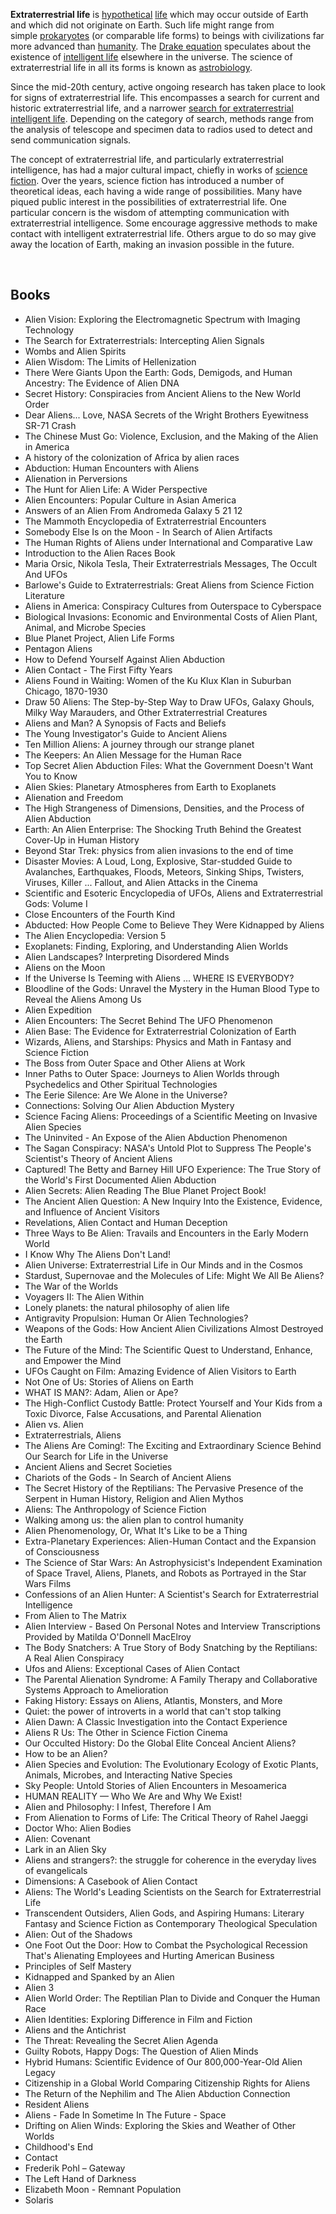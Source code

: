 <p><strong>Extraterrestrial life</strong>&nbsp;is&nbsp;<a title="Hypothesis" href="https://en.wikipedia.org/wiki/Hypothesis">hypothetical</a>&nbsp;<a title="Life" href="https://en.wikipedia.org/wiki/Life">life</a>&nbsp;which may occur outside of Earth and which did not originate on Earth. Such life might range from simple&nbsp;<a title="Prokaryote" href="https://en.wikipedia.org/wiki/Prokaryote">prokaryotes</a>&nbsp;(or comparable life forms) to beings with civilizations far more advanced than&nbsp;<a title="Civilization" href="https://en.wikipedia.org/wiki/Civilization">humanity</a>.<sup id="cite_ref-NYT-20131118_2-0" class="reference"></sup><sup id="cite_ref-3" class="reference"></sup>&nbsp;The&nbsp;<a title="Drake equation" href="https://en.wikipedia.org/wiki/Drake_equation">Drake equation</a>&nbsp;speculates about the existence of&nbsp;<a class="mw-redirect" title="Sapience" href="https://en.wikipedia.org/wiki/Sapience">intelligent life</a>&nbsp;elsewhere in the universe. The science of extraterrestrial life in all its forms is known as&nbsp;<a title="Astrobiology" href="https://en.wikipedia.org/wiki/Astrobiology">astrobiology</a>.</p>
<p>Since the mid-20th century, active ongoing research has taken place to look for signs of extraterrestrial life. This encompasses a search for current and historic extraterrestrial life, and a narrower&nbsp;<a title="Search for extraterrestrial intelligence" href="https://en.wikipedia.org/wiki/Search_for_extraterrestrial_intelligence">search for extraterrestrial intelligent life</a>. Depending on the category of search, methods range from the analysis of telescope and specimen data<sup id="cite_ref-NYT-20150106-DB_4-0" class="reference"></sup>&nbsp;to radios used to detect and send communication signals.</p>
<p>The concept of extraterrestrial life, and particularly extraterrestrial intelligence, has had a major cultural impact, chiefly in works of&nbsp;<a title="Science fiction" href="https://en.wikipedia.org/wiki/Science_fiction">science fiction</a>. Over the years, science fiction has introduced a number of theoretical ideas, each having a wide range of possibilities. Many have piqued public interest in the possibilities of extraterrestrial life. One particular concern is the wisdom of attempting communication with extraterrestrial intelligence. Some encourage aggressive methods to make contact with intelligent extraterrestrial life. Others argue to do so may give away the location of Earth, making an invasion possible in the future.</p>
</br>
<h2><strong>Books</strong></h2>


<ul>

                             

 <li><a target="_blank" href="https://github.com/manjunath5496/The-Best-Alien-Books/blob/master/aln(1).pdf" style="text-decoration:none;">Alien Vision: Exploring the Electromagnetic Spectrum with Imaging Technology</a></li>

 <li><a target="_blank" href="https://github.com/manjunath5496/The-Best-Alien-Books/blob/master/aln(2).pdf" style="text-decoration:none;">The Search for Extraterrestrials: Intercepting Alien Signals</a></li>

<li><a target="_blank" href="https://github.com/manjunath5496/The-Best-Alien-Books/blob/master/aln(3).pdf" style="text-decoration:none;">Wombs and Alien Spirits</a></li>
 <li><a target="_blank" href="https://github.com/manjunath5496/The-Best-Alien-Books/blob/master/aln(4).pdf" style="text-decoration:none;">Alien Wisdom: The Limits of Hellenization</a></li>                              
<li><a target="_blank" href="https://github.com/manjunath5496/The-Best-Alien-Books/blob/master/aln(5).pdf" style="text-decoration:none;">There Were Giants Upon the Earth: Gods, Demigods, and Human Ancestry: The Evidence of Alien DNA</a></li>
<li><a target="_blank" href="https://github.com/manjunath5496/The-Best-Alien-Books/blob/master/aln(6).pdf" style="text-decoration:none;">Secret History: Conspiracies from Ancient Aliens to the New World Order</a></li>
 <li><a target="_blank" href="https://github.com/manjunath5496/The-Best-Alien-Books/blob/master/aln(7).pdf" style="text-decoration:none;">Dear Aliens... Love, NASA Secrets of the Wright Brothers Eyewitness SR-71 Crash</a></li>

 <li><a target="_blank" href="https://github.com/manjunath5496/The-Best-Alien-Books/blob/master/aln(8).pdf" style="text-decoration:none;"> The Chinese Must Go: Violence, Exclusion, and the Making of the Alien in America </a></li>
   <li><a target="_blank" href="https://github.com/manjunath5496/The-Best-Alien-Books/blob/master/aln(9).pdf" style="text-decoration:none;">A history of the colonization of Africa by alien races</a></li>
  
   
 <li><a target="_blank" href="https://github.com/manjunath5496/The-Best-Alien-Books/blob/master/aln(10).pdf" style="text-decoration:none;">Abduction: Human Encounters with Aliens </a></li>                              
<li><a target="_blank" href="https://github.com/manjunath5496/The-Best-Alien-Books/blob/master/aln(11).pdf" style="text-decoration:none;">Alienation in Perversions</a></li>
<li><a target="_blank" href="https://github.com/manjunath5496/The-Best-Alien-Books/blob/master/aln(12).pdf" style="text-decoration:none;">The Hunt for Alien Life: A Wider Perspective</a></li>
<li><a target="_blank" href="https://github.com/manjunath5496/The-Best-Alien-Books/blob/master/aln(13).pdf" style="text-decoration:none;">Alien Encounters: Popular Culture in Asian America</a></li>

<li><a target="_blank" href="https://github.com/manjunath5496/The-Best-Alien-Books/blob/master/aln(14).pdf" style="text-decoration:none;">Answers of an Alien From Andromeda Galaxy 5 21 12 </a></li>
                              
<li><a target="_blank" href="https://github.com/manjunath5496/The-Best-Alien-Books/blob/master/aln(15).pdf" style="text-decoration:none;">The Mammoth Encyclopedia of Extraterrestrial Encounters</a></li>

<li><a target="_blank" href="https://github.com/manjunath5496/The-Best-Alien-Books/blob/master/aln(16).pdf" style="text-decoration:none;">Somebody Else Is on the Moon - In Search of Alien Artifacts</a></li>

  <li><a target="_blank" href="https://github.com/manjunath5496/The-Best-Alien-Books/blob/master/aln(17).pdf" style="text-decoration:none;">The Human Rights of Aliens under International and Comparative Law</a></li>   
  
<li><a target="_blank" href="https://github.com/manjunath5496/The-Best-Alien-Books/blob/master/aln(18).pdf" style="text-decoration:none;">Introduction to the Alien Races Book</a></li> 

  
<li><a target="_blank" href="https://github.com/manjunath5496/The-Best-Alien-Books/blob/master/aln(19).pdf" style="text-decoration:none;">Maria Orsic, Nikola Tesla, Their Extraterrestrials Messages, The Occult And UFOs</a></li> 

<li><a target="_blank" href="https://github.com/manjunath5496/The-Best-Alien-Books/blob/master/aln(20).pdf" style="text-decoration:none;">Barlowe's Guide to Extraterrestrials: Great Aliens from Science Fiction Literature</a></li>

<li><a target="_blank" href="https://github.com/manjunath5496/The-Best-Alien-Books/blob/master/aln(21).pdf" style="text-decoration:none;">Aliens in America: Conspiracy Cultures from Outerspace to Cyberspace</a></li>
<li><a target="_blank" href="https://github.com/manjunath5496/The-Best-Alien-Books/blob/master/aln(22).pdf" style="text-decoration:none;">Biological Invasions: Economic and Environmental Costs of Alien Plant, Animal, and Microbe Species</a></li> 
 <li><a target="_blank" href="https://github.com/manjunath5496/The-Best-Alien-Books/blob/master/aln(23).pdf" style="text-decoration:none;">Blue Planet Project, Alien Life Forms</a></li> 
 

   <li><a target="_blank" href="https://github.com/manjunath5496/The-Best-Alien-Books/blob/master/aln(24).pdf" style="text-decoration:none;">Pentagon Aliens</a></li>
 
   <li><a target="_blank" href="https://github.com/manjunath5496/The-Best-Alien-Books/blob/master/aln(25).pdf" style="text-decoration:none;">How to Defend Yourself Against Alien Abduction</a></li>                              
 <li><a target="_blank" href="https://github.com/manjunath5496/The-Best-Alien-Books/blob/master/aln(26).pdf" style="text-decoration:none;">Alien Contact - The First Fifty Years</a></li>
 <li><a target="_blank" href="https://github.com/manjunath5496/The-Best-Alien-Books/blob/master/aln(27).pdf" style="text-decoration:none;">Aliens Found in Waiting: Women of the Ku Klux Klan in Suburban Chicago, 1870-1930</a></li>
   
 
   <li><a target="_blank" href="https://github.com/manjunath5496/The-Best-Alien-Books/blob/master/aln(28).pdf" style="text-decoration:none;">Draw 50 Aliens: The Step-by-Step Way to Draw UFOs, Galaxy Ghouls, Milky Way Marauders, and Other Extraterrestrial Creatures</a></li>
 
   <li><a target="_blank" href="https://github.com/manjunath5496/The-Best-Alien-Books/blob/master/aln(29).pdf" style="text-decoration:none;">Aliens and Man? A Synopsis of Facts and Beliefs</a></li>                              

  <li><a target="_blank" href="https://github.com/manjunath5496/The-Best-Alien-Books/blob/master/aln(30).pdf" style="text-decoration:none;">The Young Investigator's Guide to Ancient Aliens</a></li>
 
   <li><a target="_blank" href="https://github.com/manjunath5496/The-Best-Alien-Books/blob/master/aln(31).pdf" style="text-decoration:none;">Ten Million Aliens: A journey through our strange planet</a></li> 
    <li><a target="_blank" href="https://github.com/manjunath5496/The-Best-Alien-Books/blob/master/aln(32).pdf" style="text-decoration:none;">The Keepers: An Alien Message for the Human Race</a></li> 

   <li><a target="_blank" href="https://github.com/manjunath5496/The-Best-Alien-Books/blob/master/aln(33).pdf" style="text-decoration:none;">Top Secret Alien Abduction Files: What the Government Doesn't Want You to Know</a></li>                              

  <li><a target="_blank" href="https://github.com/manjunath5496/The-Best-Alien-Books/blob/master/aln(34).pdf" style="text-decoration:none;">Alien Skies: Planetary Atmospheres from Earth to Exoplanets</a></li> 
 
  <li><a target="_blank" href="https://github.com/manjunath5496/The-Best-Alien-Books/blob/master/aln(35).pdf" style="text-decoration:none;">Alienation and Freedom</a></li> 

  <li><a target="_blank" href="https://github.com/manjunath5496/The-Best-Alien-Books/blob/master/aln(36).pdf" style="text-decoration:none;">The High Strangeness of Dimensions, Densities, and the Process of Alien Abduction</a></li> 
 
<li><a target="_blank" href="https://github.com/manjunath5496/The-Best-Alien-Books/blob/master/aln(37).pdf" style="text-decoration:none;">Earth: An Alien Enterprise: The Shocking Truth Behind the Greatest Cover-Up in Human History</a></li>
 <li><a target="_blank" href="https://github.com/manjunath5496/The-Best-Alien-Books/blob/master/aln(38).pdf" style="text-decoration:none;">Beyond Star Trek: physics from alien invasions to the end of time</a></li>
<li><a target="_blank" href="https://github.com/manjunath5496/The-Best-Alien-Books/blob/master/aln(39).pdf" style="text-decoration:none;">Disaster Movies: A Loud, Long, Explosive, Star-studded Guide to Avalanches, Earthquakes, Floods, Meteors, Sinking Ships, Twisters, Viruses, Killer ... Fallout, and Alien Attacks in the Cinema</a></li>
 <li><a target="_blank" href="https://github.com/manjunath5496/The-Best-Alien-Books/blob/master/aln(40).pdf" style="text-decoration:none;">Scientific and Esoteric Encyclopedia of UFOs, Aliens and Extraterrestrial Gods: Volume I</a></li>                              
<li><a target="_blank" href="https://github.com/manjunath5496/The-Best-Alien-Books/blob/master/aln(41).pdf" style="text-decoration:none;">Close Encounters of the Fourth Kind</a></li>
<li><a target="_blank" href="https://github.com/manjunath5496/The-Best-Alien-Books/blob/master/aln(42).pdf" style="text-decoration:none;">Abducted: How People Come to Believe They Were Kidnapped by Aliens</a></li>
 
  <li><a target="_blank" href="https://github.com/manjunath5496/The-Best-Alien-Books/blob/master/aln(43).pdf" style="text-decoration:none;">The Alien Encyclopedia: Version 5</a></li>
 <li><a target="_blank" href="https://github.com/manjunath5496/The-Best-Alien-Books/blob/master/aln(44).pdf" style="text-decoration:none;">Exoplanets: Finding, Exploring, and Understanding Alien Worlds</a></li>
   <li><a target="_blank" href="https://github.com/manjunath5496/The-Best-Alien-Books/blob/master/aln(45).pdf" style="text-decoration:none;">Alien Landscapes? Interpreting Disordered Minds</a></li>  
   
<li><a target="_blank" href="https://github.com/manjunath5496/The-Best-Alien-Books/blob/master/aln(46).pdf" style="text-decoration:none;">Aliens on the Moon</a></li> 
                             
<li><a target="_blank" href="https://github.com/manjunath5496/The-Best-Alien-Books/blob/master/aln(47).pdf" style="text-decoration:none;">If the Universe Is Teeming with Aliens ... WHERE IS EVERYBODY?</a></li>
<li><a target="_blank" href="https://github.com/manjunath5496/The-Best-Alien-Books/blob/master/aln(48).pdf" style="text-decoration:none;">Bloodline of the Gods: Unravel the Mystery in the Human Blood Type to Reveal the Aliens Among Us</a></li>

<li><a target="_blank" href="https://github.com/manjunath5496/The-Best-Alien-Books/blob/master/aln(49).pdf" style="text-decoration:none;">Alien Expedition</a></li>
                              
<li><a target="_blank" href="https://github.com/manjunath5496/The-Best-Alien-Books/blob/master/aln(50).pdf" style="text-decoration:none;">Alien Encounters: The Secret Behind The UFO Phenomenon</a></li>
<li><a target="_blank" href="https://github.com/manjunath5496/The-Best-Alien-Books/blob/master/aln(51).pdf" style="text-decoration:none;">Alien Base: The Evidence for Extraterrestrial Colonization of Earth</a></li>
<li><a target="_blank" href="https://github.com/manjunath5496/The-Best-Alien-Books/blob/master/aln(52).pdf" style="text-decoration:none;">Wizards, Aliens, and Starships: Physics and Math in Fantasy and Science Fiction</a></li>

<li><a target="_blank" href="https://github.com/manjunath5496/The-Best-Alien-Books/blob/master/aln(53).pdf" style="text-decoration:none;">The Boss from Outer Space and Other Aliens at Work</a></li>
 
<li><a target="_blank" href="https://github.com/manjunath5496/The-Best-Alien-Books/blob/master/aln(54).pdf" style="text-decoration:none;">Inner Paths to Outer Space: Journeys to Alien Worlds through Psychedelics and Other Spiritual Technologies </a></li>

<li><a target="_blank" href="https://github.com/manjunath5496/The-Best-Alien-Books/blob/master/aln(55).pdf" style="text-decoration:none;">The Eerie Silence: Are We Alone in the Universe?</a></li>
 
  <li><a target="_blank" href="https://github.com/manjunath5496/The-Best-Alien-Books/blob/master/aln(56).pdf" style="text-decoration:none;">Connections: Solving Our Alien Abduction Mystery </a></li>                              

  <li><a target="_blank" href="https://github.com/manjunath5496/The-Best-Alien-Books/blob/master/aln(57).pdf" style="text-decoration:none;">Science Facing Aliens: Proceedings of a Scientific Meeting on Invasive Alien Species </a></li>
 
   <li><a target="_blank" href="https://github.com/manjunath5496/The-Best-Alien-Books/blob/master/aln(58).pdf" style="text-decoration:none;">The Uninvited - An Expose of the Alien Abduction Phenomenon</a></li>
    <li><a target="_blank" href="https://github.com/manjunath5496/The-Best-Alien-Books/blob/master/aln(59).pdf" style="text-decoration:none;">The Sagan Conspiracy: NASA's Untold Plot to Suppress The People's Scientist's Theory of Ancient Aliens</a></li>
 
  <li><a target="_blank" href="https://github.com/manjunath5496/The-Best-Alien-Books/blob/master/aln(60).pdf" style="text-decoration:none;">Captured! The Betty and Barney Hill UFO Experience: The True Story of the World's First Documented Alien Abduction </a></li>
 
   <li><a target="_blank" href="https://github.com/manjunath5496/The-Best-Alien-Books/blob/master/aln(61).pdf" style="text-decoration:none;">Alien Secrets: Alien Reading The Blue Planet Project Book!</a></li>
 
   <li><a target="_blank" href="https://github.com/manjunath5496/The-Best-Alien-Books/blob/master/aln(62).pdf" style="text-decoration:none;">The Ancient Alien Question: A New Inquiry Into the Existence, Evidence, and Influence of Ancient Visitors</a></li>
 
   <li><a target="_blank" href="https://github.com/manjunath5496/The-Best-Alien-Books/blob/master/aln(63).pdf" style="text-decoration:none;">Revelations, Alien Contact and Human Deception</a></li>                              

  <li><a target="_blank" href="https://github.com/manjunath5496/The-Best-Alien-Books/blob/master/aln(64).pdf" style="text-decoration:none;">Three Ways to Be Alien: Travails and Encounters in the Early Modern World</a></li>
 
   <li><a target="_blank" href="https://github.com/manjunath5496/The-Best-Alien-Books/blob/master/aln(65).pdf" style="text-decoration:none;">I Know Why The Aliens Don't Land! </a></li> 

   <li><a target="_blank" href="https://github.com/manjunath5496/The-Best-Alien-Books/blob/master/aln(66).pdf" style="text-decoration:none;">Alien Universe: Extraterrestrial Life in Our Minds and in the Cosmos</a></li> 
 
   <li><a target="_blank" href="https://github.com/manjunath5496/The-Best-Alien-Books/blob/master/aln(67).pdf" style="text-decoration:none;">Stardust, Supernovae and the Molecules of Life: Might We All Be Aliens?</a></li>                              

  <li><a target="_blank" href="https://github.com/manjunath5496/The-Best-Alien-Books/blob/master/aln(68).pdf" style="text-decoration:none;">The War of the Worlds</a></li> 
 
  
   <li><a target="_blank" href="https://github.com/manjunath5496/The-Best-Alien-Books/blob/master/aln(69).pdf" style="text-decoration:none;">Voyagers II: The Alien Within</a></li>                              

  <li><a target="_blank" href="https://github.com/manjunath5496/The-Best-Alien-Books/blob/master/aln(70).pdf" style="text-decoration:none;">Lonely planets: the natural philosophy of alien life</a></li> 
  
 
 <li><a target="_blank" href="https://github.com/manjunath5496/The-Best-Alien-Books/blob/master/aln(71).pdf" style="text-decoration:none;">Antigravity Propulsion: Human Or Alien Technologies?</a></li>
 
 <li><a target="_blank" href="https://github.com/manjunath5496/The-Best-Alien-Books/blob/master/aln(72).pdf" style="text-decoration:none;">Weapons of the Gods: How Ancient Alien Civilizations Almost Destroyed the Earth</a></li> 
 
 
 <li><a target="_blank" href="https://github.com/manjunath5496/The-Best-Alien-Books/blob/master/aln(73).pdf" style="text-decoration:none;">The Future of the Mind: The Scientific Quest to Understand, Enhance, and Empower the Mind </a></li>
  <li><a target="_blank" href="https://github.com/manjunath5496/The-Best-Alien-Books/blob/master/aln(74).pdf" style="text-decoration:none;">UFOs Caught on Film: Amazing Evidence of Alien Visitors to Earth</a></li>
    <li><a target="_blank" href="https://github.com/manjunath5496/The-Best-Alien-Books/blob/master/aln(75).pdf" style="text-decoration:none;">Not One of Us: Stories of Aliens on Earth</a></li>                        
<li><a target="_blank" href="https://github.com/manjunath5496/The-Best-Alien-Books/blob/master/aln(76).pdf" style="text-decoration:none;">WHAT IS MAN?: Adam, Alien or Ape?</a></li>

 <li><a target="_blank" href="https://github.com/manjunath5496/The-Best-Alien-Books/blob/master/aln(77).pdf" style="text-decoration:none;">The High-Conflict Custody Battle: Protect Yourself and Your Kids from a Toxic Divorce, False Accusations, and Parental Alienation</a></li> 
 
 
 <li><a target="_blank" href="https://github.com/manjunath5496/The-Best-Alien-Books/blob/master/aln(78).pdf" style="text-decoration:none;">Alien vs. Alien</a></li>
  <li><a target="_blank" href="https://github.com/manjunath5496/The-Best-Alien-Books/blob/master/aln(79).pdf" style="text-decoration:none;">Extraterrestrials, Aliens</a></li>


 <li><a target="_blank" href="https://github.com/manjunath5496/The-Best-Alien-Books/blob/master/aln(80).pdf" style="text-decoration:none;">The Aliens Are Coming!: The Exciting and Extraordinary Science Behind Our Search for Life in the Universe</a></li> 
 
 
 <li><a target="_blank" href="https://github.com/manjunath5496/The-Best-Alien-Books/blob/master/aln(81).pdf" style="text-decoration:none;">Ancient Aliens and Secret Societies</a></li>
  <li><a target="_blank" href="https://github.com/manjunath5496/The-Best-Alien-Books/blob/master/aln(82).pdf" style="text-decoration:none;">Chariots of the Gods - In Search of Ancient Aliens</a></li>

 <li><a target="_blank" href="https://github.com/manjunath5496/The-Best-Alien-Books/blob/master/aln(83).pdf" style="text-decoration:none;">The Secret History of the Reptilians: The Pervasive Presence of the Serpent in Human History, Religion and Alien Mythos</a></li>
  <li><a target="_blank" href="https://github.com/manjunath5496/The-Best-Alien-Books/blob/master/aln(84).pdf" style="text-decoration:none;">Aliens: The Anthropology of Science Fiction</a></li>

 <li><a target="_blank" href="https://github.com/manjunath5496/The-Best-Alien-Books/blob/master/aln(85).pdf" style="text-decoration:none;">Walking among us: the alien plan to control humanity</a></li>
  <li><a target="_blank" href="https://github.com/manjunath5496/The-Best-Alien-Books/blob/master/aln(86).pdf" style="text-decoration:none;">Alien Phenomenology, Or, What It's Like to be a Thing</a></li>

 <li><a target="_blank" href="https://github.com/manjunath5496/The-Best-Alien-Books/blob/master/aln(87).pdf" style="text-decoration:none;">Extra-Planetary Experiences: Alien-Human Contact and the Expansion of Consciousness</a></li>
  <li><a target="_blank" href="https://github.com/manjunath5496/The-Best-Alien-Books/blob/master/aln(88).pdf" style="text-decoration:none;">The Science of Star Wars: An Astrophysicist's Independent Examination of Space Travel, Aliens, Planets, and Robots as Portrayed in the Star Wars Films</a></li>
  <li><a target="_blank" href="https://github.com/manjunath5496/The-Best-Alien-Books/blob/master/aln(89).pdf" style="text-decoration:none;">Confessions of an Alien Hunter: A Scientist's Search for Extraterrestrial Intelligence</a></li>
  
  
  <li><a target="_blank" href="https://github.com/manjunath5496/The-Best-Alien-Books/blob/master/aln(90).pdf" style="text-decoration:none;">From Alien to The Matrix</a></li>
  <li><a target="_blank" href="https://github.com/manjunath5496/The-Best-Alien-Books/blob/master/aln(91).pdf" style="text-decoration:none;">Alien Interview - Based On Personal Notes and Interview Transcriptions Provided by Matilda O'Donnell MacElroy
</a></li>

 <li><a target="_blank" href="https://github.com/manjunath5496/The-Best-Alien-Books/blob/master/aln(92).pdf" style="text-decoration:none;">The Body Snatchers: A True Story of Body Snatching by the Reptilians: A Real Alien Conspiracy</a></li>
  <li><a target="_blank" href="https://github.com/manjunath5496/The-Best-Alien-Books/blob/master/aln(93).pdf" style="text-decoration:none;"> Ufos and Aliens: Exceptional Cases of Alien Contact</a></li>
  <li><a target="_blank" href="https://github.com/manjunath5496/The-Best-Alien-Books/blob/master/aln(94).pdf" style="text-decoration:none;">The Parental Alienation Syndrome: A Family Therapy and Collaborative Systems Approach to Amelioration</a></li> 
  
   <li><a target="_blank" href="https://github.com/manjunath5496/The-Best-Alien-Books/blob/master/aln(95).pdf" style="text-decoration:none;">Faking History: Essays on Aliens, Atlantis, Monsters, and More</a></li>  
  
<li><a target="_blank" href="https://github.com/manjunath5496/The-Best-Alien-Books/blob/master/aln(96).pdf" style="text-decoration:none;">Quiet: the power of introverts in a world that can't stop talking</a></li> 
  
  
<li><a target="_blank" href="https://github.com/manjunath5496/The-Best-Alien-Books/blob/master/aln(97).pdf" style="text-decoration:none;">Alien Dawn: A Classic Investigation into the Contact Experience</a></li>


 <li><a target="_blank" href="https://github.com/manjunath5496/The-Best-Alien-Books/blob/master/aln(98).pdf" style="text-decoration:none;">Aliens R Us: The Other in Science Fiction Cinema</a></li> 
  
   <li><a target="_blank" href="https://github.com/manjunath5496/The-Best-Alien-Books/blob/master/aln(99).pdf" style="text-decoration:none;">Our Occulted History: Do the Global Elite Conceal Ancient Aliens?</a></li>  
  
<li><a target="_blank" href="https://github.com/manjunath5496/The-Best-Alien-Books/blob/master/aln(100).pdf" style="text-decoration:none;">How to be an Alien?</a></li>  
  
 <li><a target="_blank" href="https://github.com/manjunath5496/The-Best-Alien-Books/blob/master/aln(101).pdf" style="text-decoration:none;">Alien Species and Evolution: The Evolutionary Ecology of Exotic Plants, Animals, Microbes, and Interacting Native Species</a></li> 
  
   <li><a target="_blank" href="https://github.com/manjunath5496/The-Best-Alien-Books/blob/master/aln(102).pdf" style="text-decoration:none;">Sky People: Untold Stories of Alien Encounters in Mesoamerica</a></li> 
  
   
 <li><a target="_blank" href="https://github.com/manjunath5496/The-Best-Alien-Books/blob/master/aln(103).pdf" style="text-decoration:none;">HUMAN REALITY — Who We Are and Why We Exist! </a></li> 
  
   <li><a target="_blank" href="https://github.com/manjunath5496/The-Best-Alien-Books/blob/master/aln(104).pdf" style="text-decoration:none;">Alien and Philosophy: I Infest, Therefore I Am</a></li>  
   
 <li><a target="_blank" href="https://github.com/manjunath5496/The-Best-Alien-Books/blob/master/aln(105).pdf" style="text-decoration:none;">From Alienation to Forms of Life: The Critical Theory of Rahel Jaeggi</a></li> 
 
<li><a target="_blank" href="https://github.com/manjunath5496/The-Best-Alien-Books/blob/master/aln(106).pdf" style="text-decoration:none;">Doctor Who: Alien Bodies</a></li> 
  
   <li><a target="_blank" href="https://github.com/manjunath5496/The-Best-Alien-Books/blob/master/aln(107).pdf" style="text-decoration:none;">Alien: Covenant</a></li> 
  
   
 <li><a target="_blank" href="https://github.com/manjunath5496/The-Best-Alien-Books/blob/master/aln(108).pdf" style="text-decoration:none;">Lark in an Alien Sky </a></li> 
  
   <li><a target="_blank" href="https://github.com/manjunath5496/The-Best-Alien-Books/blob/master/aln(109).pdf" style="text-decoration:none;">Aliens and strangers?: the struggle for coherence in the everyday lives of evangelicals</a></li>  
   
 <li><a target="_blank" href="https://github.com/manjunath5496/The-Best-Alien-Books/blob/master/aln(110).pdf" style="text-decoration:none;">Dimensions: A Casebook of Alien Contact</a></li>  
   
<li><a target="_blank" href="https://github.com/manjunath5496/The-Best-Alien-Books/blob/master/aln(111).pdf" style="text-decoration:none;">Aliens: The World's Leading Scientists on the Search for Extraterrestrial Life</a></li> 
  
   
 <li><a target="_blank" href="https://github.com/manjunath5496/The-Best-Alien-Books/blob/master/aln(112).pdf" style="text-decoration:none;">Transcendent Outsiders, Alien Gods, and Aspiring Humans: Literary Fantasy and Science Fiction as Contemporary Theological Speculation</a></li> 
  
   <li><a target="_blank" href="https://github.com/manjunath5496/The-Best-Alien-Books/blob/master/aln(113).pdf" style="text-decoration:none;">Alien: Out of the Shadows </a></li>  
   
<li><a target="_blank" href="https://github.com/manjunath5496/The-Best-Alien-Books/blob/master/aln(114).pdf" style="text-decoration:none;">One Foot Out the Door: How to Combat the Psychological Recession That's Alienating Employees and Hurting American Business</a></li>
 <li><a target="_blank" href="https://github.com/manjunath5496/The-Best-Alien-Books/blob/master/aln(115).pdf" style="text-decoration:none;">Principles of Self Mastery</a></li>  
   
 <li><a target="_blank" href="https://github.com/manjunath5496/The-Best-Alien-Books/blob/master/aln(116).pdf" style="text-decoration:none;">Kidnapped and Spanked by an Alien</a></li>   
   
   <li><a target="_blank" href="https://github.com/manjunath5496/The-Best-Alien-Books/blob/master/aln(117).pdf" style="text-decoration:none;">Alien 3</a></li>  
   
 <li><a target="_blank" href="https://github.com/manjunath5496/The-Best-Alien-Books/blob/master/aln(118).pdf" style="text-decoration:none;">Alien World Order: The Reptilian Plan to Divide and Conquer the Human Race</a></li>  
   
  <li><a target="_blank" href="https://github.com/manjunath5496/The-Best-Alien-Books/blob/master/aln(119).pdf" style="text-decoration:none;">Alien Identities: Exploring Difference in Film and Fiction</a></li> 
  
   <li><a target="_blank" href="https://github.com/manjunath5496/The-Best-Alien-Books/blob/master/aln(120).pdf" style="text-decoration:none;">Aliens and the Antichrist</a></li>  
   
 <li><a target="_blank" href="https://github.com/manjunath5496/The-Best-Alien-Books/blob/master/aln(121).pdf" style="text-decoration:none;">The Threat: Revealing the Secret Alien Agenda</a></li>   
   
   <li><a target="_blank" href="https://github.com/manjunath5496/The-Best-Alien-Books/blob/master/aln(122).pdf" style="text-decoration:none;">Guilty Robots, Happy Dogs: The Question of Alien Minds </a></li>  
     
<li><a target="_blank" href="https://github.com/manjunath5496/The-Best-Alien-Books/blob/master/aln(123).pdf" style="text-decoration:none;">Hybrid Humans: Scientific Evidence of Our 800,000-Year-Old Alien Legacy</a></li>  
   
 <li><a target="_blank" href="https://github.com/manjunath5496/The-Best-Alien-Books/blob/master/aln(124).pdf" style="text-decoration:none;">Citizenship in a Global World Comparing Citizenship Rights for Aliens</a></li>   
   
   <li><a target="_blank" href="https://github.com/manjunath5496/The-Best-Alien-Books/blob/master/aln(125).pdf" style="text-decoration:none;">The Return of the Nephilim and The Alien Abduction Connection</a></li>   
   
   <li><a target="_blank" href="https://github.com/manjunath5496/The-Best-Alien-Books/blob/master/aln(126).pdf" style="text-decoration:none;">Resident Aliens</a></li> 
   
<li><a target="_blank" href="https://github.com/manjunath5496/The-Best-Alien-Books/blob/master/aln(127).pdf" style="text-decoration:none;">Aliens - Fade In Sometime In The Future - Space</a></li>  
   
 <li><a target="_blank" href="https://github.com/manjunath5496/The-Best-Alien-Books/blob/master/aln(128).pdf" style="text-decoration:none;">Drifting on Alien Winds: Exploring the Skies and Weather of Other Worlds</a></li>   
   
    
   <li><a target="_blank" href="https://github.com/manjunath5496/The-Best-Alien-Books/blob/master/aln(129).pdf" style="text-decoration:none;">Childhood's End</a></li>   
   
   <li><a target="_blank" href="https://github.com/manjunath5496/The-Best-Alien-Books/blob/master/aln(130).pdf" style="text-decoration:none;">Contact</a></li> 
   
<li><a target="_blank" href="https://github.com/manjunath5496/The-Best-Alien-Books/blob/master/aln(131).pdf" style="text-decoration:none;">Frederik Pohl – Gateway</a></li>  
   
 <li><a target="_blank" href="https://github.com/manjunath5496/The-Best-Alien-Books/blob/master/aln(132).pdf" style="text-decoration:none;">The Left Hand of Darkness</a></li>   
   
 
 <li><a target="_blank" href="https://github.com/manjunath5496/The-Best-Alien-Books/blob/master/aln(133).pdf" style="text-decoration:none;">Elizabeth Moon - Remnant Population</a></li> 
   
<li><a target="_blank" href="https://github.com/manjunath5496/The-Best-Alien-Books/blob/master/aln(134).pdf" style="text-decoration:none;">Solaris</a></li>  
   

 
 </ul>
